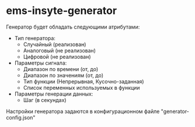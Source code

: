 # ems-insyte-generator

Генератор будет обладать следующими атрибутами:
* Тип генератора:
  * Случайный (реализован)
  * Аналоговый (не реализован)
  * Цифровой (не реализован)
* Параметры сигнала:
  * Диапазон по времени (от, до)
  * Диапазон по значениям (от, до)
  * Тип функции (Непрерывная, Кусочно-заданная)
  * Список переменных используемых в функции
* Параметры генерации данных:
  * Шаг (в секундах)

Настройки генератора задаются в конфигурационном файле "generator-config.json"